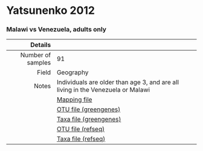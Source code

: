 # Yatsunenko 2012

### Malawi vs Venezuela, adults only


| Details        |             |
| -------------: |-------------|
| Number of samples | 91
| Field | Geography
| Notes | Individuals are older than age 3, and are all living in the Venezuela or Malawi
| | [Mapping file]()
| | [OTU file (greengenes)]()
| | [Taxa file (greengenes)]()
| | [OTU file (refseq)]()
| | [Taxa file (refseq)]()